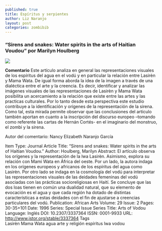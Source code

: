 ```yaml
---
published: true
title: Espíritus y serpientes
author: Liz Naranjo
layout: post
categories: zombibib
---
```

### “Sirens and snakes: Water spirits in the arts of Haitian Voudou” por Marilyn Houlberg
![]({{site.baseurl}}//images/Captura%20de%20pantalla%202018-05-08%20a%20la(s)%206.51.49%20PM.png)

**Comentario** Este artículo analiza en general las representaciones visuales de los espíritus del agua en el vodú y en particular la relación entre Lasirèn y Mama Wata. De igual forma aborda la idea de la imagen a través de una dialéctica entre el arte y la creencia. Es decir, identificar y analizar las imágenes visuales de las representaciones de Lasirèn y Mama Wata posibilita un acercamiento a la relación que existe entre las artes y las practicas culturales. Por lo tanto desde esta perspectiva este estudio contribuye a la identificación y orígenes de la representación de la sirena. Como tal, esta mirada permite observar que las conclusiones del artículo también aportan en cuanto a la inscripción del discurso europeo –tomando como referente las cartas de Hernán Cortés- en el imaginario del monstruo, el zombi y la sirena.

Autor del comentario: Nancy Elizabeth Naranjo García



Item Type:	Journal Article
Title:	“Sirens and snakes: Water spirits in the arts of Haitian Voudou.”
Author:	Houlberg, Marilyn
Abstract:	El artículo observa los orígenes y la representación de la lwa Lasirèn. Asimismo, explora su relación con Mami Wata en África del oeste. Por un lado, la autora indaga en los orígenes europeos y africanos de los espíritus del agua como Lasirèn. Por otro lado se indaga en la cosmología del vodú para interpretar las representaciones visuales de las deidades femeninas del vodú asociadas con las prácticas socioreligiosas en Haití. Se concluye que las dos loas tienen en común una dualidad natural, que su elemento de evocación es el agua y que cada región ha dotado de distintas características a estas deidades con el fin de ajustarse a creencias particulares del vodú.
Publication: African Arts
Volume: 29
Issue: 2
Pages: 30-35+101
Date: 1996
Series: Special Issue
Series Title: Arts of Vodou
Language: Inglés
DOI: 10.2307/3337364
ISSN: 0001-9933
URL: http://www.jstor.org/stable/3337364
Tags	
Lasirèn Mama Wata agua arte y religión espíritus lwa vodou
